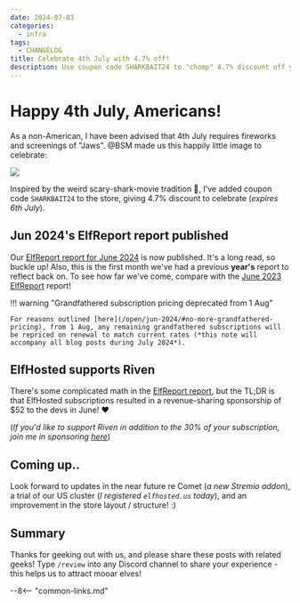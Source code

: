 ```yaml
---
date: 2024-07-03
categories:
  - infra
tags:
  - CHANGELOG
title: Celebrate 4th July with 4.7% off!
description: Use coupon code SHARKBAIT24 to "chomp" 4.7% discount off your store purchases
---
```


# Happy 4th July, Americans!

As a non-American, I have been advised that 4th July requires fireworks and screenings of "Jaws". \@BSM made us this happily little image to celebrate:

![](/images/blog/happy-4th-july.png)

Inspired by the weird scary-shark-movie tradition :shark:, I've added coupon code `SHARKBAIT24` to the store, giving 4.7% discount to celebrate (*expires 6th July*).

## Jun 2024's ElfReport report published

Our [ElfReport report for June 2024](/open/jun-2024/) is now published. It's a long read, so buckle up! Also, this is the first month we've had a previous **year's** report to reflect back on. To see how far we've come, compare with the [June 2023 ElfReport](/open/jun-2023/) report!

!!! warning "Grandfathered subscription pricing deprecated from 1 Aug"
    
    For reasons outlined [here](/open/jun-2024/#no-more-grandfathered-pricing), from 1 Aug, any remaining grandfathered subscriptions will be repriced on renewal to match current rates (*this note will accompany all blog posts during July 2024*).

## ElfHosted supports Riven

There's some complicated math in the [ElfReport report](/open/jun-2024/#riven-rises), but the TL;DR is that ElfHosted subscriptions resulted in a revenue-sharing  sponsorship of $52 to the devs in June! :heart:

(*If you'd like to support Riven in addition to the 30% of your subscription, join me in sponsoring [here](https://github.com/sponsors/dreulavelle)*)

## Coming up..

Look forward to updates in the near future re Comet (*a new Stremio addon*), a trial of our US cluster (*I registered `elfhosted.us` today*), and an improvement in the store layout / structure! :)

## Summary

Thanks for geeking out with us, and please share these posts with related geeks! Type `/review` into any Discord channel to share your experience - this helps us to attract mooar elves!

--8<-- "common-links.md"

[^1]: It's a big number because of the introduction of the "storageboss" pod, to facilitate our storage migrations.